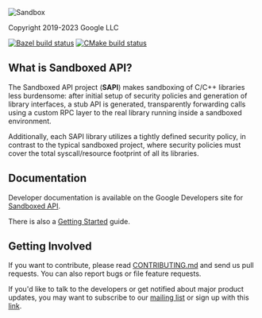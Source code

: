 ![Sandbox](sandboxed_api/docs/images/sapi-lockup-vertical.png)

Copyright 2019-2023 Google LLC

[![Bazel build status](https://badge.buildkite.com/2f662d7bddfd1c07d25bf92d243538c8344bc6fbf38fe187f8.svg)](https://buildkite.com/bazel/sandboxed-api)
[![CMake build status](https://github.com/google/sandboxed-api/workflows/ubuntu-cmake/badge.svg)](https://github.com/google/sandboxed-api/actions/workflows/ubuntu-cmake.yml)

## What is Sandboxed API?

The Sandboxed API project (**SAPI**) makes sandboxing of C/C++ libraries less
burdensome: after initial setup of security policies and generation of library
interfaces, a stub API is generated, transparently forwarding calls using a
custom RPC layer to the real library running inside a sandboxed environment.

Additionally, each SAPI library utilizes a tightly defined security policy, in
contrast to the typical sandboxed project, where security policies must cover
the total syscall/resource footprint of all its libraries.

## Documentation

Developer documentation is available on the Google Developers site for
[Sandboxed API](https://developers.google.com/code-sandboxing/sandboxed-api).

There is also a
[Getting Started](https://developers.google.com/code-sandboxing/sandboxed-api/getting-started)
guide.

## Getting Involved

If you want to contribute, please read [CONTRIBUTING.md](CONTRIBUTING.md) and
send us pull requests. You can also report bugs or file feature requests.

If you'd like to talk to the developers or get notified about major product
updates, you may want to subscribe to our
[mailing list](mailto:sandboxed-api-users@googlegroups.com) or sign up with this
[link](https://groups.google.com/forum/#!forum/sandboxed-api-users).

